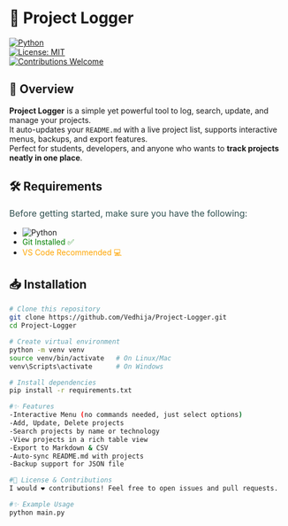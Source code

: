 # 📒 Project Logger  

[![Python](https://img.shields.io/badge/Python-3.9+-blue.svg)](https://www.python.org/)  
[![License: MIT](https://img.shields.io/badge/License-MIT-green.svg)](LICENSE)  
[![Contributions Welcome](https://img.shields.io/badge/Contributions-Welcome-orange.svg)](https://github.com/Vedhija/Project-Logger/issues)  

## 📌 Overview  
**Project Logger** is a simple yet powerful tool to log, search, update, and manage your projects.  
It auto-updates your `README.md` with a live project list, supports interactive menus, backups, and export features.  
Perfect for students, developers, and anyone who wants to **track projects neatly in one place**.  


## 🛠️ Requirements

<p style="font-size:16px; color:darkslategray;">
Before getting started, make sure you have the following:
</p>

- ![Python](https://img.shields.io/badge/Python-3.9%2B-blue?logo=python&logoColor=white)
- <span style="color:green;">Git Installed ✅</span>
- <span style="color:orange;">VS Code Recommended 💻</span>


## 📥 Installation

```bash
# Clone this repository
git clone https://github.com/Vedhija/Project-Logger.git
cd Project-Logger

# Create virtual environment
python -m venv venv
source venv/bin/activate   # On Linux/Mac
venv\Scripts\activate      # On Windows

# Install dependencies
pip install -r requirements.txt

#✨ Features
-Interactive Menu (no commands needed, just select options)
-Add, Update, Delete projects
-Search projects by name or technology
-View projects in a rich table view
-Export to Markdown & CSV
-Auto-sync README.md with projects
-Backup support for JSON file

#📜 License & Contributions
I would ❤️ contributions! Feel free to open issues and pull requests. 

#✨ Example Usage
python main.py
